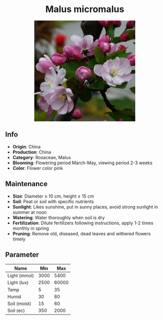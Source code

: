 <h1 align='center'>Malus micromalus</h1>
<p align="center">
    <img 
        align='center'
        width='320'
        src="../images/malus micromalus.png" 
        alt='Malus micromalus' />
</p>

## Info

 - **Origin**: China
 - **Production**: China
 - **Category**: Rosaceae, Malus
 - **Blooming**: Flowering period March-May, viewing period 2-3 weeks
 - **Color**: Flower color pink

## Maintenance

 - **Size**: Diameter ≥ 10 cm, height ≥ 15 cm
 - **Soil**: Peat or soil with specific nutrients
 - **Sunlight**: Likes sunshine, put in sunny places, avoid strong sunlight in summer at noon
 - **Watering**: Water thoroughly when soil is dry
 - **Fertilization**: Dilute fertilizers following instructions,  apply 1-2 times monthly in spring
 - **Pruning**: Remove old, diseased, dead leaves and withered flowers timely

## Parameter

| Name         | Min  | Max   |
|--------------|------|-------|
| Light (mmol) | 3000 | 5400  |
| Light (lux)  | 2500 | 60000 |
| Temp         | 5    | 35    |
| Humid        | 30   | 80    |
| Soil (moist) | 15   | 60    |
| Soil (ec)    | 350  | 2000  |